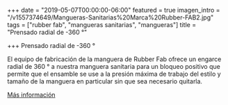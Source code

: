 +++
date = "2019-05-07T00:00:00-06:00"
featured = true
imagen_intro = "/v1557374649/Mangueras-Sanitarias%20Marca%20Rubber-FAB2.jpg"
tags = ["rubber fab", "mangueras sanitarias", "mangueras"]
title = "Prensado radial de -360 °"

+++
Prensado radial de -360 °

El equipo de fabricación de la manguera de Rubber Fab ofrece un engarce radial de 360 ° a nuestra manguera sanitaria para un bloqueo positivo que permite que el ensamble se use a la presión máxima de trabajo del estilo y tamaño de la manguera en particular sin que sea necesario quitarla.

[ Más información](https://www.rubberfab.com/services/crimping-360-radial-crimp "Más información")